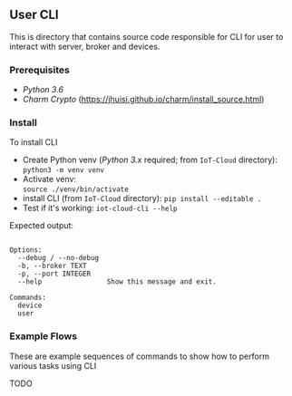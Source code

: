 ## User CLI

This is directory that contains source code responsible for CLI for user to interact with server, broker and devices.

### Prerequisites
* _Python 3.6_
* _Charm Crypto_ (<https://jhuisi.github.io/charm/install_source.html>)

### Install
To install CLI
* Create Python venv (_Python 3.x_ required; from `IoT-Cloud` directory):<br>
    `python3 -m venv venv`
* Activate venv: <br>
    `source ./venv/bin/activate`
* install CLI (from `IoT-Cloud` directory): `pip install --editable .`
* Test if it's working: `iot-cloud-cli --help`

Expected output: <br>
```Usage: iot-cloud-cli [OPTIONS] COMMAND [ARGS]...

Options:
  --debug / --no-debug
  -b, --broker TEXT
  -p, --port INTEGER
  --help                Show this message and exit.

Commands:
  device
  user
```

### Example Flows
These are example sequences of commands to show how to perform various tasks using CLI

 TODO
